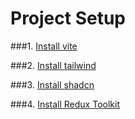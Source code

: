 # Project Setup

###1. [Install vite](https://vitejs.dev/guide)

###2. [Install tailwind](https://tailwindcss.com/docs/guides/vite)

###3. [Install shadcn](https://ui.shadcn.com/docs/installation/vite)

###4. [Install Redux Toolkit](https://redux-toolkit.js.org/tutorials/quick-start)
